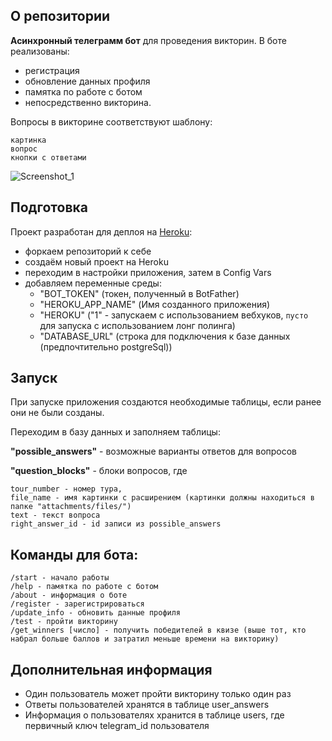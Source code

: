 ## О репозитории

**Асинхронный телеграмм бот** для проведения викторин. В боте реализованы: 
- регистрация
- обновление данных профиля 
- памятка по работе с ботом
- непосредственно викторина.

Вопросы в викторине соответствуют шаблону:
```
картинка
вопрос
кнопки с ответами
```
![Screenshot_1](https://user-images.githubusercontent.com/58412734/149141838-6847cfc3-0ef3-48aa-a6ee-7d84830f122d.jpg)



## Подготовка

Проект разработан для деплоя на [Heroku](https://dashboard.heroku.com/):
- форкаем репозиторий к себе
- создаём новый проект на Heroku
- переходим в настройки приложения, затем в Config Vars
- добавляем переменные среды: 
  - "BOT_TOKEN" (токен, полученный в BotFather)
  - "HEROKU_APP_NAME" (Имя созданного приложения)
  - "HEROKU" ("1" - запускаем с использованием вебхуков, `пусто` для запуска с использованием лонг полинга)
  - "DATABASE_URL" (строка для подключения к базе данных (предпочтительно postgreSql))
 
 ## Запуск
 
 При запуске приложения создаются необходимые таблицы, если ранее они не были созданы.
 
 Переходим в базу данных и заполняем таблицы:
 
 **"possible_answers"** - возможные варианты ответов для вопросов
 
 **"question_blocks"** - блоки вопросов, где 
 ```
 tour_number - номер тура, 
 file_name - имя картинки с расширением (картинки должны находиться в папке "attachments/files/")
 text - текст вопроса
 right_answer_id - id записи из possible_answers
 ```
 
 
 ## Команды для бота:
 ```
 /start - начало работы
 /help - памятка по работе с ботом
 /about - информация о боте
 /register - зарегистрироваться
 /update_info - обновить данные профиля
 /test - пройти викторину
 /get_winners [число] - получить победителей в квизе (выше тот, кто набрал больше баллов и затратил меньше времени на викторину)
 ```
 
 ## Дополнительная информация
 
 - Один пользователь может пройти викторину только один раз
 - Ответы пользователей хранятся в таблице user_answers
 - Информация о пользователях хранится в таблице users, где первичный ключ telegram_id пользователя
